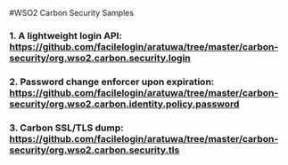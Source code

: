#WSO2 Carbon Security Samples

### 1. A lightweight login API: https://github.com/facilelogin/aratuwa/tree/master/carbon-security/org.wso2.carbon.security.login

### 2. Password change enforcer upon expiration: https://github.com/facilelogin/aratuwa/tree/master/carbon-security/org.wso2.carbon.identity.policy.password

### 3. Carbon SSL/TLS dump: https://github.com/facilelogin/aratuwa/tree/master/carbon-security/org.wso2.carbon.security.tls
